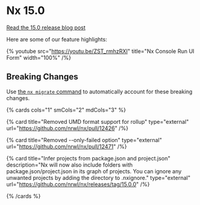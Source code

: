 # Nx 15.0

[Read the 15.0 release blog post](/blog/whats-new-in-nx-15)

Here are some of our feature highlights:

{% youtube
src="https://youtu.be/ZST_rmhzRXI"
title="Nx Console Run UI Form"
width="100%" /%}

## Breaking Changes

Use [the `nx migrate` command](/docs/features/automate-updating-dependencies) to automatically account for these breaking changes.

{% cards cols="1" smCols="2" mdCols="3" %}

{% card title="Removed UMD format support for rollup" type="external" url="https://github.com/nrwl/nx/pull/12426" /%}

{% card title="Removed --only-failed option" type="external" url="https://github.com/nrwl/nx/pull/12471" /%}

{% card title="Infer projects from package.json and project.json" description="Nx will now also include folders with package.json/project.json in its graph of projects. You can ignore any unwanted projects by adding the directory to .nxignore." type="external" url="https://github.com/nrwl/nx/releases/tag/15.0.0" /%}

{% /cards %}
